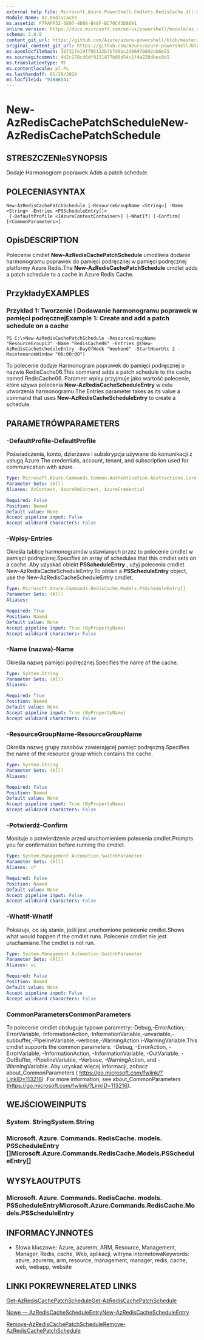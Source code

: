 ```yaml
---
external help file: Microsoft.Azure.PowerShell.Cmdlets.RedisCache.dll-Help.xml
Module Name: Az.RedisCache
ms.assetid: F7FAFF52-5E07-4D88-B48F-BC70C43E8691
online version: https://docs.microsoft.com/en-us/powershell/module/az.rediscache/new-azrediscachepatchschedule
schema: 2.0.0
content_git_url: https://github.com/Azure/azure-powershell/blob/master/src/RedisCache/RedisCache/help/New-AzRedisCachePatchSchedule.md
original_content_git_url: https://github.com/Azure/azure-powershell/blob/master/src/RedisCache/RedisCache/help/New-AzRedisCachePatchSchedule.md
ms.openlocfilehash: 367327e19ff95132b7b7d6bc2d86970892ab6e55
ms.sourcegitcommit: 4d2c178cd6df9151877b08d54c1f4a228dbec9d1
ms.translationtype: MT
ms.contentlocale: pl-PL
ms.lasthandoff: 01/29/2020
ms.locfileid: "93886541"
---
```

# <span data-ttu-id="35ddc-101">New-AzRedisCachePatchSchedule</span><span class="sxs-lookup"><span data-stu-id="35ddc-101">New-AzRedisCachePatchSchedule</span></span>

## <span data-ttu-id="35ddc-102">STRESZCZENIe</span><span class="sxs-lookup"><span data-stu-id="35ddc-102">SYNOPSIS</span></span>
<span data-ttu-id="35ddc-103">Dodaje Harmonogram poprawek.</span><span class="sxs-lookup"><span data-stu-id="35ddc-103">Adds a patch schedule.</span></span>

## <span data-ttu-id="35ddc-104">POLECENIA</span><span class="sxs-lookup"><span data-stu-id="35ddc-104">SYNTAX</span></span>

```
New-AzRedisCachePatchSchedule [-ResourceGroupName <String>] -Name <String> -Entries <PSScheduleEntry[]>
 [-DefaultProfile <IAzureContextContainer>] [-WhatIf] [-Confirm] [<CommonParameters>]
```

## <span data-ttu-id="35ddc-105">Opis</span><span class="sxs-lookup"><span data-stu-id="35ddc-105">DESCRIPTION</span></span>
<span data-ttu-id="35ddc-106">Polecenie cmdlet **New-AzRedisCachePatchSchedule** umożliwia dodanie harmonogramu poprawek do pamięci podręcznej w pamięci podręcznej platformy Azure Redis.</span><span class="sxs-lookup"><span data-stu-id="35ddc-106">The **New-AzRedisCachePatchSchedule** cmdlet adds a patch schedule to a cache in Azure Redis Cache.</span></span>

## <span data-ttu-id="35ddc-107">Przykłady</span><span class="sxs-lookup"><span data-stu-id="35ddc-107">EXAMPLES</span></span>

### <span data-ttu-id="35ddc-108">Przykład 1: Tworzenie i Dodawanie harmonogramu poprawek w pamięci podręcznej</span><span class="sxs-lookup"><span data-stu-id="35ddc-108">Example 1: Create and add a patch schedule on a cache</span></span>
```
PS C:\>New-AzRedisCachePatchSchedule -ResourceGroupName "ResourceGroup13" -Name "RedisCache06" -Entries @(New-AzRedisCacheScheduleEntry -DayOfWeek "Weekend" -StartHourUtc 2 -MaintenanceWindow "06:00:00")
```

<span data-ttu-id="35ddc-109">To polecenie dodaje Harmonogram poprawek do pamięci podręcznej o nazwie RedisCache06.</span><span class="sxs-lookup"><span data-stu-id="35ddc-109">This command adds a patch schedule to the cache named RedisCache06.</span></span>
<span data-ttu-id="35ddc-110">Parametr wpisy przyjmuje jako wartość polecenie, które używa polecenia **New-AzRedisCacheScheduleEntry** w celu utworzenia harmonogramu.</span><span class="sxs-lookup"><span data-stu-id="35ddc-110">The Entries parameter takes as its value a command that uses **New-AzRedisCacheScheduleEntry** to create a schedule.</span></span>

## <span data-ttu-id="35ddc-111">PARAMETRÓW</span><span class="sxs-lookup"><span data-stu-id="35ddc-111">PARAMETERS</span></span>

### <span data-ttu-id="35ddc-112">-DefaultProfile</span><span class="sxs-lookup"><span data-stu-id="35ddc-112">-DefaultProfile</span></span>
<span data-ttu-id="35ddc-113">Poświadczenia, konto, dzierżawa i subskrypcja używane do komunikacji z usługą Azure.</span><span class="sxs-lookup"><span data-stu-id="35ddc-113">The credentials, account, tenant, and subscription used for communication with azure.</span></span>

```yaml
Type: Microsoft.Azure.Commands.Common.Authentication.Abstractions.Core.IAzureContextContainer
Parameter Sets: (All)
Aliases: AzContext, AzureRmContext, AzureCredential

Required: False
Position: Named
Default value: None
Accept pipeline input: False
Accept wildcard characters: False
```

### <span data-ttu-id="35ddc-114">-Wpisy</span><span class="sxs-lookup"><span data-stu-id="35ddc-114">-Entries</span></span>
<span data-ttu-id="35ddc-115">Określa tablicę harmonogramów ustawianych przez to polecenie cmdlet w pamięci podręcznej.</span><span class="sxs-lookup"><span data-stu-id="35ddc-115">Specifies an array of schedules that this cmdlet sets on a cache.</span></span> <span data-ttu-id="35ddc-116">Aby uzyskać obiekt **PSScheduleEntry** , użyj polecenia cmdlet New-AzRedisCacheScheduleEntry.</span><span class="sxs-lookup"><span data-stu-id="35ddc-116">To obtain a **PSScheduleEntry** object, use the New-AzRedisCacheScheduleEntry cmdlet.</span></span>

```yaml
Type: Microsoft.Azure.Commands.RedisCache.Models.PSScheduleEntry[]
Parameter Sets: (All)
Aliases:

Required: True
Position: Named
Default value: None
Accept pipeline input: True (ByPropertyName)
Accept wildcard characters: False
```

### <span data-ttu-id="35ddc-117">-Name (nazwa)</span><span class="sxs-lookup"><span data-stu-id="35ddc-117">-Name</span></span>
<span data-ttu-id="35ddc-118">Określa nazwę pamięci podręcznej.</span><span class="sxs-lookup"><span data-stu-id="35ddc-118">Specifies the name of the cache.</span></span>

```yaml
Type: System.String
Parameter Sets: (All)
Aliases:

Required: True
Position: Named
Default value: None
Accept pipeline input: True (ByPropertyName)
Accept wildcard characters: False
```

### <span data-ttu-id="35ddc-119">-ResourceGroupName</span><span class="sxs-lookup"><span data-stu-id="35ddc-119">-ResourceGroupName</span></span>
<span data-ttu-id="35ddc-120">Określa nazwę grupy zasobów zawierającej pamięć podręczną.</span><span class="sxs-lookup"><span data-stu-id="35ddc-120">Specifies the name of the resource group which contains the cache.</span></span>

```yaml
Type: System.String
Parameter Sets: (All)
Aliases:

Required: False
Position: Named
Default value: None
Accept pipeline input: True (ByPropertyName)
Accept wildcard characters: False
```

### <span data-ttu-id="35ddc-121">-Potwierdź</span><span class="sxs-lookup"><span data-stu-id="35ddc-121">-Confirm</span></span>
<span data-ttu-id="35ddc-122">Monituje o potwierdzenie przed uruchomieniem polecenia cmdlet.</span><span class="sxs-lookup"><span data-stu-id="35ddc-122">Prompts you for confirmation before running the cmdlet.</span></span>

```yaml
Type: System.Management.Automation.SwitchParameter
Parameter Sets: (All)
Aliases: cf

Required: False
Position: Named
Default value: None
Accept pipeline input: False
Accept wildcard characters: False
```

### <span data-ttu-id="35ddc-123">-WhatIf</span><span class="sxs-lookup"><span data-stu-id="35ddc-123">-WhatIf</span></span>
<span data-ttu-id="35ddc-124">Pokazuje, co się stanie, jeśli jest uruchomione polecenie cmdlet.</span><span class="sxs-lookup"><span data-stu-id="35ddc-124">Shows what would happen if the cmdlet runs.</span></span> <span data-ttu-id="35ddc-125">Polecenie cmdlet nie jest uruchamiane.</span><span class="sxs-lookup"><span data-stu-id="35ddc-125">The cmdlet is not run.</span></span>

```yaml
Type: System.Management.Automation.SwitchParameter
Parameter Sets: (All)
Aliases: wi

Required: False
Position: Named
Default value: None
Accept pipeline input: False
Accept wildcard characters: False
```

### <span data-ttu-id="35ddc-126">CommonParameters</span><span class="sxs-lookup"><span data-stu-id="35ddc-126">CommonParameters</span></span>
<span data-ttu-id="35ddc-127">To polecenie cmdlet obsługuje typowe parametry:-Debug,-ErrorAction,-ErrorVariable,-InformationAction,-InformationVariable,-unvariable,-subbuffer,-PipelineVariable,-verbose,-WarningAction i-WarningVariable.</span><span class="sxs-lookup"><span data-stu-id="35ddc-127">This cmdlet supports the common parameters: -Debug, -ErrorAction, -ErrorVariable, -InformationAction, -InformationVariable, -OutVariable, -OutBuffer, -PipelineVariable, -Verbose, -WarningAction, and -WarningVariable.</span></span> <span data-ttu-id="35ddc-128">Aby uzyskać więcej informacji, zobacz about_CommonParameters ( https://go.microsoft.com/fwlink/?LinkID=113216) .</span><span class="sxs-lookup"><span data-stu-id="35ddc-128">For more information, see about_CommonParameters (https://go.microsoft.com/fwlink/?LinkID=113216).</span></span>

## <span data-ttu-id="35ddc-129">WEJŚCIOWE</span><span class="sxs-lookup"><span data-stu-id="35ddc-129">INPUTS</span></span>

### <span data-ttu-id="35ddc-130">System. String</span><span class="sxs-lookup"><span data-stu-id="35ddc-130">System.String</span></span>

### <span data-ttu-id="35ddc-131">Microsoft. Azure. Commands. RedisCache. models. PSScheduleEntry []</span><span class="sxs-lookup"><span data-stu-id="35ddc-131">Microsoft.Azure.Commands.RedisCache.Models.PSScheduleEntry[]</span></span>

## <span data-ttu-id="35ddc-132">WYSYŁA</span><span class="sxs-lookup"><span data-stu-id="35ddc-132">OUTPUTS</span></span>

### <span data-ttu-id="35ddc-133">Microsoft. Azure. Commands. RedisCache. models. PSScheduleEntry</span><span class="sxs-lookup"><span data-stu-id="35ddc-133">Microsoft.Azure.Commands.RedisCache.Models.PSScheduleEntry</span></span>

## <span data-ttu-id="35ddc-134">INFORMACYJN</span><span class="sxs-lookup"><span data-stu-id="35ddc-134">NOTES</span></span>
* <span data-ttu-id="35ddc-135">Słowa kluczowe: Azure, azurerm, ARM, Resource, Management, Manager, Redis, cache, Web, aplikacji, witryna internetowa</span><span class="sxs-lookup"><span data-stu-id="35ddc-135">Keywords: azure, azurerm, arm, resource, management, manager, redis, cache, web, webapp, website</span></span>

## <span data-ttu-id="35ddc-136">LINKI POKREWNE</span><span class="sxs-lookup"><span data-stu-id="35ddc-136">RELATED LINKS</span></span>

[<span data-ttu-id="35ddc-137">Get-AzRedisCachePatchSchedule</span><span class="sxs-lookup"><span data-stu-id="35ddc-137">Get-AzRedisCachePatchSchedule</span></span>](./Get-AzRedisCachePatchSchedule.md)

[<span data-ttu-id="35ddc-138">Nowe — AzRedisCacheScheduleEntry</span><span class="sxs-lookup"><span data-stu-id="35ddc-138">New-AzRedisCacheScheduleEntry</span></span>](./New-AzRedisCacheScheduleEntry.md)

[<span data-ttu-id="35ddc-139">Remove-AzRedisCachePatchSchedule</span><span class="sxs-lookup"><span data-stu-id="35ddc-139">Remove-AzRedisCachePatchSchedule</span></span>](./Remove-AzRedisCachePatchSchedule.md)


